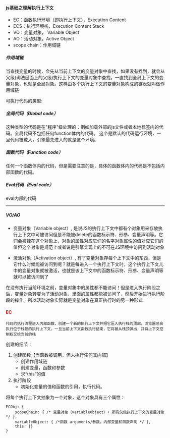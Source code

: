 #### js基础之理解执行上下文

* EC：函数执行环境（即执行上下文），Execution Content
* ECS：执行环境栈，Execution Content Stack
* VO：变量对象， Variable Object
* AO：活动对象，Active Object
* scope chain：作用域链

##### 作用域链
当查找变量的时候，会先从当前上下文的变量对象中查找，如果没有找到，就会从父级(词法层面上的父级)执行上下文的变量对象中查找，一直找到全局上下文的变量对象，也就是全局对象。这样由多个执行上下文的变量对象构成的链表就叫做作用域链

可执行代码的类型:

##### 全局代码（Global code）
这种类型的代码是在"程序"级处理的：例如加载外部的js文件或者本地<script></script>标签内的代码。全局代码不包括任何function体内的代码。 这个是默认的代码运行环境，一旦代码被载入，引擎最先进入的就是这个环境。

##### 函数代码（Function code）
任何一个函数体内的代码，但是需要注意的是，具体的函数体内的代码是不包括内部函数的代码。

##### Eval代码（Eval code）
eval内部的代码

---

##### VO/AO

* 变量对象（Variable object）, 是说JS的执行上下文中都有个对象用来存放执行上下文中可被访问但是不能被delete的函数标示符、形参、变量声明等。它们会被挂在这个对象上，对象的属性对应它们的名字对象属性的值对应它们的值但这个对象是规范上或者说是引擎实现上的不可在JS环境中访问到活动对象

* 激活对象（Activation object）, 有了变量对象存每个上下文中的东西，但是它什么时候能被访问到呢？就是每进入一个执行上下文时，这个执行上下文儿中的变量对象就被激活，也就是该上下文中的函数标示符、形参、变量声明等就可以被访问到了

在没有执行当前环境之前，变量对象中的属性都不能访问！但是进入执行阶段之后，变量对象转变为了活动对象，里面的属性都能被访问了，然后开始进行执行阶段的操作。所以活动对象实际就是变量对象在真正执行时的另一种形式


#### <font color="#dd0000">EC</font>

```
代码的执行流程进入内部函数，创建一个新的执行上下文并把它压入执行栈的顶部。浏览器总会执行位于栈顶的执行上下文，一旦当前上下文函数执行结束，它将被从栈顶弹出，并将上下文控制权交给当前的栈
```

创建的细节：

1. 创建函数【当函数被调用，但未执行任何其内部】
	* 创建作用域链
	* 创建变量，函数和参数
	* 求“this”的值
2. 执行阶段
	* 初始化变量的值和函数的引用，执行代码。

将每个执行上下文抽象为一个对象，这个对象具有三个属性：
```
ECObj: {
    scopeChain: { /* 变量对象（variableObject）+ 所有父级执行上下文的变量对象*/ }, 
    variableObject: { /*函数 arguments/参数，内部变量和函数声明 */ }, 
    this: {} 
}
```
